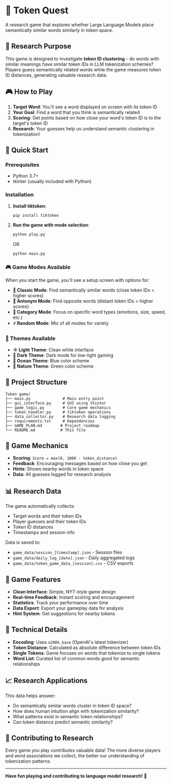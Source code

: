 # 🎯 Token Quest

A research game that explores whether Large Language Models place semantically similar words similarly in token space.

## 🔬 Research Purpose

This game is designed to investigate **token ID clustering** - do words with similar meanings have similar token IDs in LLM tokenization schemes? Players guess semantically related words while the game measures token ID distances, generating valuable research data.

## 🎮 How to Play

1. **Target Word**: You'll see a word displayed on screen with its token ID
2. **Your Goal**: Find a word that you think is semantically related 
3. **Scoring**: Get points based on how close your word's token ID is to the target's token ID
4. **Research**: Your guesses help us understand semantic clustering in tokenization!

## 🚀 Quick Start

### Prerequisites
- Python 3.7+
- tkinter (usually included with Python)

### Installation

1. **Install tiktoken**:
   ```bash
   pip install tiktoken
   ```

2. **Run the game with mode selection**:
   ```bash
   python play.py
   ```
   OR
   ```bash
   python main.py
   ```

### 🎮 Game Modes Available

When you start the game, you'll see a setup screen with options for:

- **🎯 Classic Mode**: Find semantically similar words (close token IDs = higher scores)
- **🔄 Antonym Mode**: Find opposite words (distant token IDs = higher scores)  
- **📂 Category Mode**: Focus on specific word types (emotions, size, speed, etc.)
- **⚡ Random Mode**: Mix of all modes for variety

### 🎨 Themes Available

- **☀️ Light Theme**: Clean white interface
- **🌙 Dark Theme**: Dark mode for low-light gaming
- **💙 Ocean Theme**: Blue color scheme
- **🌿 Nature Theme**: Green color scheme

## 📁 Project Structure

```
Token game/
├── main.py              # Main entry point
├── gui_interface.py     # GUI using tkinter
├── game_logic.py        # Core game mechanics
├── token_handler.py     # tiktoken operations
├── data_collector.py    # Research data logging
├── requirements.txt     # Dependencies
├── GAME_PLAN.md        # Project roadmap
└── README.md           # This file
```

## 🧠 Game Mechanics

- **Scoring**: `Score = max(0, 1000 - token_distance)`
- **Feedback**: Encouraging messages based on how close you get
- **Hints**: Shows nearby words in token space
- **Data**: All guesses logged for research analysis

## 📊 Research Data

The game automatically collects:
- Target words and their token IDs
- Player guesses and their token IDs  
- Token ID distances
- Timestamps and session info

Data is saved to:
- `game_data/session_[timestamp].json` - Session files
- `game_data/daily_log_[date].json` - Daily aggregated logs
- `game_data/token_game_data_[session].csv` - CSV exports

## 🎯 Game Features

- **Clean Interface**: Simple, NYT-style game design
- **Real-time Feedback**: Instant scoring and encouragement
- **Statistics**: Track your performance over time
- **Data Export**: Export your gameplay data for analysis
- **Hint System**: Get suggestions for nearby tokens

## 🔧 Technical Details

- **Encoding**: Uses `o200k_base` (OpenAI's latest tokenizer)
- **Token Distance**: Calculated as absolute difference between token IDs
- **Single Tokens**: Game focuses on words that tokenize to single tokens
- **Word List**: Curated list of common words good for semantic relationships

## 📈 Research Applications

This data helps answer:
- Do semantically similar words cluster in token ID space?
- How does human intuition align with tokenization similarity?
- What patterns exist in semantic token relationships?
- Can token distance predict semantic similarity?

## 🤝 Contributing to Research

Every game you play contributes valuable data! The more diverse players and word associations we collect, the better our understanding of tokenization patterns.

---

**Have fun playing and contributing to language model research!** 🚀 
